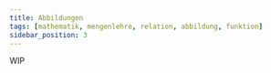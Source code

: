 ```yaml
---
title: Abbildungen
tags: [mathematik, mengenlehre, relation, abbildung, funktion]
sidebar_position: 3
---
```


WIP